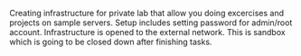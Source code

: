 Creating infrastructure for private lab that allow you doing excercises and projects on sample servers. 
Setup includes setting password for admin/root account. 
Infrastructure is opened to the external network. This is sandbox which is going to be closed down after finishing tasks.

